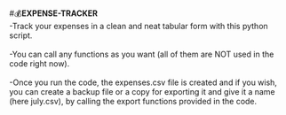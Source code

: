 #💰**EXPENSE-TRACKER**
<br>
-Track your expenses in a clean and neat tabular form with this python script.
<br><br>
-You can call any functions as you want (all of them are NOT used in the code right now).
<br><br>
-Once you run the code, the expenses.csv file is created and if you wish, you can create a backup file or a copy for exporting it and give it a name (here july.csv), by calling the export functions provided in the code.
